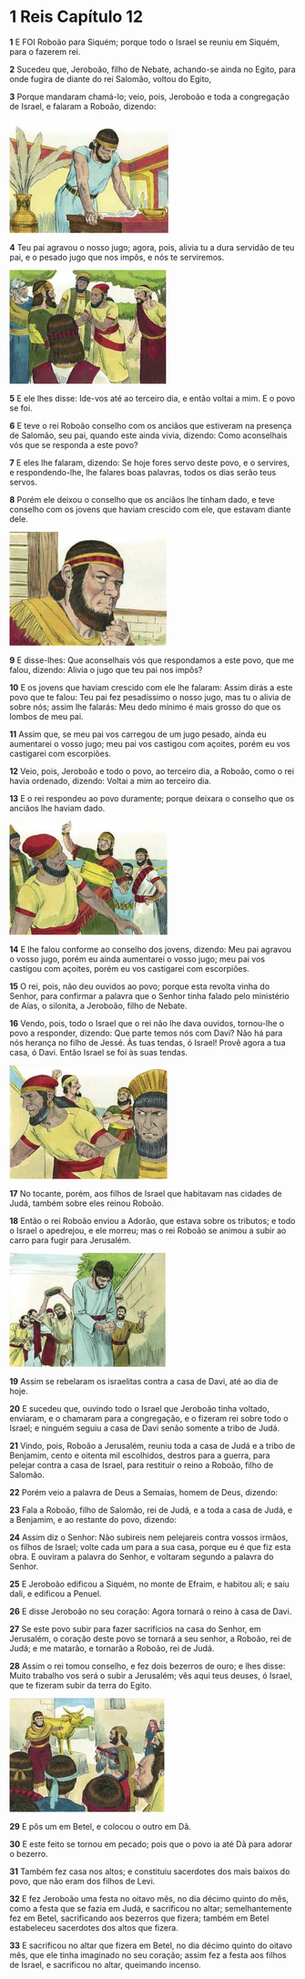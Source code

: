 # 1 Reis Capítulo 12

**1** 	E FOI Roboão para Siquém; porque todo o Israel se reuniu em Siquém, para o fazerem rei.

**2** 	Sucedeu que, Jeroboão, filho de Nebate, achando-se ainda no Egito, para onde fugira de diante do rei Salomão, voltou do Egito,

**3** 	Porque mandaram chamá-lo; veio, pois, Jeroboão e toda a congregação de Israel, e falaram a Roboão, dizendo:

![](../Images/SweetPublishing/11-12-1.jpg) 

**4** 	Teu pai agravou o nosso jugo; agora, pois, alivia tu a dura servidão de teu pai, e o pesado jugo que nos impôs, e nós te serviremos.

![](../Images/SweetPublishing/11-12-3.jpg) 

**5** 	E ele lhes disse: Ide-vos até ao terceiro dia, e então voltai a mim. E o povo se foi.

**6** 	E teve o rei Roboão conselho com os anciãos que estiveram na presença de Salomão, seu pai, quando este ainda vivia, dizendo: Como aconselhais vós que se responda a este povo?

**7** 	E eles lhe falaram, dizendo: Se hoje fores servo deste povo, e o servires, e respondendo-lhe, lhe falares boas palavras, todos os dias serão teus servos.

**8** 	Porém ele deixou o conselho que os anciãos lhe tinham dado, e teve conselho com os jovens que haviam crescido com ele, que estavam diante dele.

![](../Images/SweetPublishing/11-12-6.jpg) 

**9** 	E disse-lhes: Que aconselhais vós que respondamos a este povo, que me falou, dizendo: Alivia o jugo que teu pai nos impôs?

**10** 	E os jovens que haviam crescido com ele lhe falaram: Assim dirás a este povo que te falou: Teu pai fez pesadíssimo o nosso jugo, mas tu o alivia de sobre nós; assim lhe falarás: Meu dedo mínimo é mais grosso do que os lombos de meu pai.

**11** 	Assim que, se meu pai vos carregou de um jugo pesado, ainda eu aumentarei o vosso jugo; meu pai vos castigou com açoites, porém eu vos castigarei com escorpiões.

**12** 	Veio, pois, Jeroboão e todo o povo, ao terceiro dia, a Roboão, como o rei havia ordenado, dizendo: Voltai a mim ao terceiro dia.

**13** 	E o rei respondeu ao povo duramente; porque deixara o conselho que os anciãos lhe haviam dado.

![](../Images/SweetPublishing/11-12-4.jpg) 

**14** 	E lhe falou conforme ao conselho dos jovens, dizendo: Meu pai agravou o vosso jugo, porém eu ainda aumentarei o vosso jugo; meu pai vos castigou com açoites, porém eu vos castigarei com escorpiões.

**15** 	O rei, pois, não deu ouvidos ao povo; porque esta revolta vinha do Senhor, para confirmar a palavra que o Senhor tinha falado pelo ministério de Aías, o silonita, a Jeroboão, filho de Nebate.

**16** 	Vendo, pois, todo o Israel que o rei não lhe dava ouvidos, tornou-lhe o povo a responder, dizendo: Que parte temos nós com Davi? Não há para nós herança no filho de Jessé. Às tuas tendas, ó Israel! Provê agora a tua casa, ó Davi. Então Israel se foi às suas tendas.

![](../Images/SweetPublishing/11-12-5.jpg) 

**17** 	No tocante, porém, aos filhos de Israel que habitavam nas cidades de Judá, também sobre eles reinou Roboão.

**18** 	Então o rei Roboão enviou a Adorão, que estava sobre os tributos; e todo o Israel o apedrejou, e ele morreu; mas o rei Roboão se animou a subir ao carro para fugir para Jerusalém.

![](../Images/SweetPublishing/11-12-2.jpg) 

**19** 	Assim se rebelaram os israelitas contra a casa de Davi, até ao dia de hoje.

**20** 	E sucedeu que, ouvindo todo o Israel que Jeroboão tinha voltado, enviaram, e o chamaram para a congregação, e o fizeram rei sobre todo o Israel; e ninguém seguiu a casa de Davi senão somente a tribo de Judá.

**21** 	Vindo, pois, Roboão a Jerusalém, reuniu toda a casa de Judá e a tribo de Benjamim, cento e oitenta mil escolhidos, destros para a guerra, para pelejar contra a casa de Israel, para restituir o reino a Roboão, filho de Salomão.

**22** 	Porém veio a palavra de Deus a Semaías, homem de Deus, dizendo:

**23** 	Fala a Roboão, filho de Salomão, rei de Judá, e a toda a casa de Judá, e a Benjamim, e ao restante do povo, dizendo:

**24** 	Assim diz o Senhor: Não subireis nem pelejareis contra vossos irmãos, os filhos de Israel; volte cada um para a sua casa, porque eu é que fiz esta obra. E ouviram a palavra do Senhor, e voltaram segundo a palavra do Senhor.

**25** 	E Jeroboão edificou a Siquém, no monte de Efraim, e habitou ali; e saiu dali, e edificou a Penuel.

**26** 	E disse Jeroboão no seu coração: Agora tornará o reino à casa de Davi.

**27** 	Se este povo subir para fazer sacrifícios na casa do Senhor, em Jerusalém, o coração deste povo se tornará a seu senhor, a Roboão, rei de Judá; e me matarão, e tornarão a Roboão, rei de Judá.

**28** 	Assim o rei tomou conselho, e fez dois bezerros de ouro; e lhes disse: Muito trabalho vos será o subir a Jerusalém; vês aqui teus deuses, ó Israel, que te fizeram subir da terra do Egito.

![](../Images/SweetPublishing/11-12-7.jpg) 

**29** 	E pôs um em Betel, e colocou o outro em Dã.

**30** 	E este feito se tornou em pecado; pois que o povo ia até Dã para adorar o bezerro.

**31** 	Também fez casa nos altos; e constituiu sacerdotes dos mais baixos do povo, que não eram dos filhos de Levi.

**32** 	E fez Jeroboão uma festa no oitavo mês, no dia décimo quinto do mês, como a festa que se fazia em Judá, e sacrificou no altar; semelhantemente fez em Betel, sacrificando aos bezerros que fizera; também em Betel estabeleceu sacerdotes dos altos que fizera.

**33** 	E sacrificou no altar que fizera em Betel, no dia décimo quinto do oitavo mês, que ele tinha imaginado no seu coração; assim fez a festa aos filhos de Israel, e sacrificou no altar, queimando incenso.

